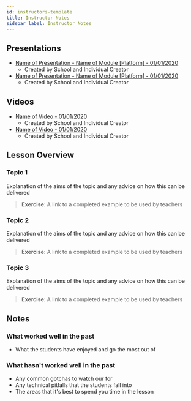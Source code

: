 ```yaml
---
id: instructors-template
title: Instructor Notes
sidebar_label: Instructor Notes
---
```


## Presentations

- [Name of Presentation - Name of Module [Platform] - 01/01/2020](www.linktoslides.com)
  - Created by School and Individual Creator
- [Name of Presentation - Name of Module [Platform] - 01/01/2020](www.linktoslides.com)
  - Created by School and Individual Creator

## Videos

- [Name of Video - 01/01/2020](www.linktovideo.com)
  - Created by School and Individual Creator
- [Name of Video - 01/01/2020](www.linktovideo.com)
  - Created by School and Individual Creator

## Lesson Overview

### Topic 1

Explanation of the aims of the topic and any advice on how this can be delivered

> **Exercise**: A link to a completed example to be used by teachers

### Topic 2

Explanation of the aims of the topic and any advice on how this can be delivered

> **Exercise**: A link to a completed example to be used by teachers

### Topic 3

Explanation of the aims of the topic and any advice on how this can be delivered

> **Exercise**: A link to a completed example to be used by teachers

## Notes

### What worked well in the past

- What the students have enjoyed and go the most out of

### What hasn't worked well in the past

- Any common gotchas to watch our for
- Any technical pitfalls that the students fall into
- The areas that it's best to spend you time in the lesson
